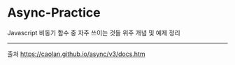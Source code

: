 # Async-Practice

Javascript 비동기 함수 중 자주 쓰이는 것들 위주 개념 및 예제 정리

---
출처 https://caolan.github.io/async/v3/docs.htm
